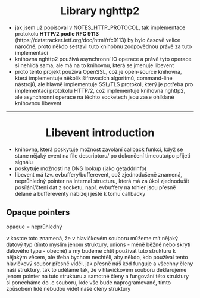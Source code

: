 <h1 align="center">Library nghttp2</h1>
<ul>
  <li>jak jsem už popisoval v NOTES_HTTP_PROTOCOL, tak implementace protokolu <strong>HTTP/2 podle RFC 9113</strong> (https://datatracker.ietf.org/doc/html/rfc9113) by bylo časově velice náročné, proto někdo sestavil tuto knihobnu zodpovědnou právě za tuto implementaci</li>
  <li>knihovna nghttp2 používá asynchronní IO operace a právě tyto operace si nehlídá sama, ale má na to knihovnu, která se jmenuje libevent</li>
  <li>proto tento projekt používá OpenSSL, což je open-source knihovna, která implementuje několik šifrovacích algoritmů, command-line nástrojů, ale hlavně implementuje SSL/TLS protokol, který je potřeba pro implementaci protokolu HTTP/2, což implementuje knihovna nghttp2, ale asynchronní operace na těchto socketech jsou zase ohlídané knihovnou libevent</li>
</ul>
<hr>
<h1 align="center">Libevent introduction</h1>
<ul>
  <li>knihovna, která poskytuje možnost zavolání callback funkcí, když se stane nějaký event na file descriptoru/ po dokončení timeoutu/po přijetí signálu</li>
  <li>poskytuje možnosti na DNS lookup (jako getaddrinfo)</li>
  <li>libevent má tzv. evbuffery/bufferevent, což zjednodušeně znamená, neprůhledný pointer na internal structuru, která má za úkol zjednodušit posílání/čtení dat z socketu, např. evbuffery na tohler jsou přesně dělané a buffereventy nabízejí ještě k tomu callbacky</li>
</ul>
<h2>Opaque pointers</h2>
<p>opaque = neprůhledný</p>
<p>v kostce toto znamená, že v hlavičkovém souboru můžeme mít nějaký datový typ (tímto myslím jenom struktury, unions - méně běžné nebo skrytí datového typu - obecně) a my budeme chtít používat tuto strukturu k nějakým věcem, ale třeba bychom nechtěli, aby někdo, kdo používal tento hlavičkový soubor přesně viděl, jak přesně náš kód funguje a všechny členy naší struktury, tak to uděláme tak, že v hlavičkovém souboru deklarujeme jenom pointer na tuto strukturu a samotné členy a fungování této struktury si ponecháme do .c souboru, kde vše bude naprogramované, tímto způsobem lidé nebudou vidět naše členy struktury</p>
